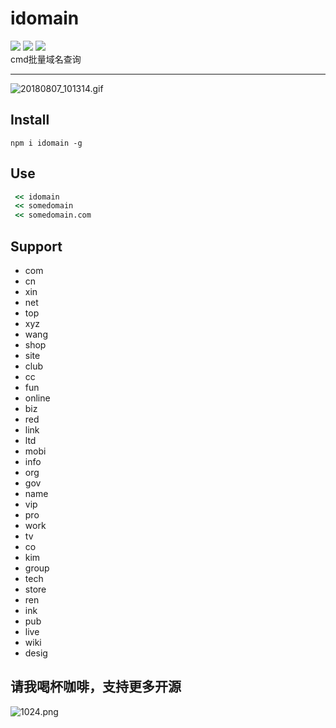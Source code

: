 # idomain

<img src="https://img.shields.io/npm/dt/idomain.svg">  <img src="https://img.shields.io/packagist/l/doctrine/orm.svg">  <img src="https://img.shields.io/github/package-json/v/jon-millent/idomain.svg">  
cmd批量域名查询  
<hr>


![20180807_101314.gif](https://i.loli.net/2018/08/07/5b690176d1d59.gif)

## Install
`npm i idomain -g`


## Use
```cmd
 << idomain
 << somedomain
 << somedomain.com
```



## Support
* com
* cn
* xin
* net
* top
* xyz
* wang
* shop
* site
* club
* cc
* fun
* online
* biz
* red
* link
* ltd
* mobi
* info
* org
* gov
* name
* vip
* pro
* work
* tv
* co
* kim
* group
* tech
* store
* ren
* ink
* pub
* live
* wiki
* desig

## 请我喝杯咖啡，支持更多开源
![1024.png](https://i.loli.net/2018/07/25/5b57cb91a44a1.png)
